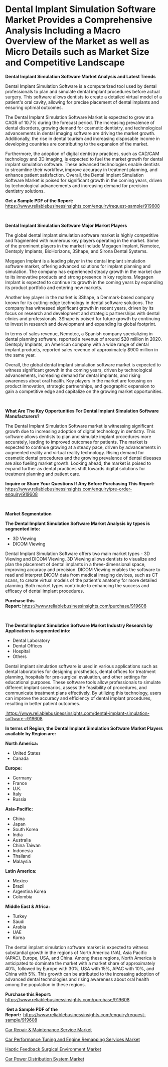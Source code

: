 <p><h1>Dental Implant Simulation Software Market Provides a Comprehensive Analysis Including a Macro Overview of the Market as well as Micro Details such as Market Size and Competitive Landscape</h1></p><p><strong>Dental Implant Simulation Software Market Analysis and Latest Trends</strong></p>
<p><p>Dental Implant Simulation Software is a computerized tool used by dental professionals to plan and simulate dental implant procedures before actual surgery. This software allows dentists to create a detailed virtual model of a patient's oral cavity, allowing for precise placement of dental implants and ensuring optimal outcomes.</p><p>The Dental Implant Simulation Software Market is expected to grow at a CAGR of 10.7% during the forecast period. The increasing prevalence of dental disorders, growing demand for cosmetic dentistry, and technological advancements in dental imaging software are driving the market growth. Additionally, the rise in dental tourism and increasing disposable income in developing countries are contributing to the expansion of the market.</p><p>Furthermore, the adoption of digital dentistry practices, such as CAD/CAM technology and 3D imaging, is expected to fuel the market growth for dental implant simulation software. These advanced technologies enable dentists to streamline their workflow, improve accuracy in treatment planning, and enhance patient satisfaction. Overall, the Dental Implant Simulation Software Market is poised for significant growth in the coming years, driven by technological advancements and increasing demand for precision dentistry solutions.</p></p>
<p><strong>Get a Sample PDF of the Report:&nbsp;</strong> <a href="https://www.reliablebusinessinsights.com/enquiry/request-sample/919608">https://www.reliablebusinessinsights.com/enquiry/request-sample/919608</a></p>
<p>&nbsp;</p>
<p><strong>Dental Implant Simulation Software Major Market Players</strong></p>
<p><p>The global dental implant simulation software market is highly competitive and fragmented with numerous key players operating in the market. Some of the prominent players in the market include Megagen Implant, Nemotec, Dentsply Implants, BioHorizons, 3Shape, and Sirona Dental Systems.</p><p>Megagen Implant is a leading player in the dental implant simulation software market, offering advanced solutions for implant planning and simulation. The company has experienced steady growth in the market due to its innovative products and strong presence in key regions. Megagen Implant is expected to continue its growth in the coming years by expanding its product portfolio and entering new markets.</p><p>Another key player in the market is 3Shape, a Denmark-based company known for its cutting-edge technology in dental software solutions. The company has witnessed significant growth in recent years, driven by its focus on research and development and strategic partnerships with dental clinics and professionals. 3Shape is poised for future growth by continuing to invest in research and development and expanding its global footprint.</p><p>In terms of sales revenue, Nemotec, a Spanish company specializing in dental planning software, reported a revenue of around $20 million in 2020. Dentsply Implants, an American company with a wide range of dental implant products, reported sales revenue of approximately $900 million in the same year.</p><p>Overall, the global dental implant simulation software market is expected to witness significant growth in the coming years, driven by technological advancements, increasing demand for dental implants, and rising awareness about oral health. Key players in the market are focusing on product innovation, strategic partnerships, and geographic expansion to gain a competitive edge and capitalize on the growing market opportunities.</p></p>
<p>&nbsp;</p>
<p><strong>What Are The Key Opportunities For Dental Implant Simulation Software Manufacturers?</strong></p>
<p><p>The Dental Implant Simulation Software market is witnessing significant growth due to increasing adoption of digital technology in dentistry. This software allows dentists to plan and simulate implant procedures more accurately, leading to improved outcomes for patients. The market is expected to continue growing at a steady pace, driven by advancements in augmented reality and virtual reality technology. Rising demand for cosmetic dental procedures and the growing prevalence of dental diseases are also fueling market growth. Looking ahead, the market is poised to expand further as dental practices shift towards digital solutions for treatment planning and patient care.</p></p>
<p><strong>Inquire or Share Your Questions If Any Before Purchasing This Report:</strong> <a href="https://www.reliablebusinessinsights.com/enquiry/pre-order-enquiry/919608">https://www.reliablebusinessinsights.com/enquiry/pre-order-enquiry/919608</a></p>
<p>&nbsp;</p>
<p><strong>Market Segmentation</strong></p>
<p><strong>The Dental Implant Simulation Software Market Analysis by types is segmented into:</strong></p>
<p><ul><li>3D Viewing</li><li>DICOM Viewing</li></ul></p>
<p><p>Dental Implant Simulation Software offers two main market types - 3D Viewing and DICOM Viewing. 3D Viewing allows dentists to visualize and plan the placement of dental implants in a three-dimensional space, improving accuracy and precision. DICOM Viewing enables the software to read and interpret DICOM data from medical imaging devices, such as CT scans, to create virtual models of the patient's anatomy for more detailed planning. Both market types contribute to enhancing the success and efficacy of dental implant procedures.</p></p>
<p><strong>Purchase this Report:&nbsp;</strong><a href="https://www.reliablebusinessinsights.com/purchase/919608">https://www.reliablebusinessinsights.com/purchase/919608</a></p>
<p>&nbsp;</p>
<p><strong>The Dental Implant Simulation Software Market Industry Research by Application is segmented into:</strong></p>
<p><ul><li>Dental Laboratory</li><li>Dental Offices</li><li>Hospital</li><li>Others</li></ul></p>
<p><p>Dental implant simulation software is used in various applications such as dental laboratories for designing prosthetics, dental offices for treatment planning, hospitals for pre-surgical evaluation, and other settings for educational purposes. These software tools allow professionals to simulate different implant scenarios, assess the feasibility of procedures, and communicate treatment plans effectively. By utilizing this technology, users can improve the accuracy and efficiency of dental implant procedures, resulting in better patient outcomes.</p></p>
<p><a href="https://www.reliablebusinessinsights.com/dental-implant-simulation-software-r919608">&nbsp;https://www.reliablebusinessinsights.com/dental-implant-simulation-software-r919608</a></p>
<p><strong>In terms of Region, the Dental Implant Simulation Software Market Players available by Region are:</strong></p>
<p>
    <p> <strong> North America: </strong>
        <ul>
            <li>United States</li>
            <li>Canada</li>
        </ul>
        </p> 
    <p> <strong> Europe: </strong>
        <ul>
            <li>Germany</li>
            <li>France</li>
            <li>U.K.</li>
            <li>Italy</li>
            <li>Russia</li>
        </ul>
        </p> 
    <p> <strong> Asia-Pacific: </strong>
        <ul>
            <li>China</li>
            <li>Japan</li>
            <li>South Korea</li>
            <li>India</li>
            <li>Australia</li>
            <li>China Taiwan</li>
            <li>Indonesia</li>
            <li>Thailand</li>
            <li>Malaysia</li>
        </ul>
        </p> 
    <p> <strong> Latin America: </strong>
        <ul>
            <li>Mexico</li>
            <li>Brazil</li>
            <li>Argentina Korea</li>
            <li>Colombia</li>
        </ul>
        </p> 
    <p> <strong> Middle East & Africa: </strong>
        <ul>
            <li>Turkey</li>
            <li>Saudi</li>
            <li>Arabia</li>
            <li>UAE</li>
            <li>Korea</li>
        </ul>
    </p>
    </p>
<p><p>The dental implant simulation software market is expected to witness substantial growth in the regions of North America (NA), Asia Pacific (APAC), Europe, USA, and China. Among these regions, North America is anticipated to dominate the market with a market share of approximately 40%, followed by Europe with 30%, USA with 15%, APAC with 10%, and China with 5%. This growth can be attributed to the increasing adoption of advanced dental technologies and rising awareness about oral health among the population in these regions.</p></p>
<p><strong>Purchase this Report: </strong><a href="https://www.reliablebusinessinsights.com/purchase/919608">https://www.reliablebusinessinsights.com/purchase/919608</a></p>
<p>&nbsp;<strong>Get a Sample PDF of the Report:&nbsp;&nbsp;</strong><a href="https://www.reliablebusinessinsights.com/enquiry/request-sample/919608">https://www.reliablebusinessinsights.com/enquiry/request-sample/919608</a></p>
<p><strong></strong></p>
<p><p><a href="https://github.com/lnamivez37/Market-Research-Report-List-1/blob/main/car-repair-maintenance-service-market.md">Car Repair & Maintenance Service Market</a></p><p><a href="https://github.com/lylyparadise/Market-Research-Report-List-4/blob/main/car-performance-tuning-and-engine-remapping-services-market.md">Car Performance Tuning and Engine Remapping Services Market</a></p><p><a href="https://github.com/widyafarer/Market-Research-Report-List-1/blob/main/haptic-feedback-surgical-environment-market.md">Haptic Feedback Surgical Environment Market</a></p><p><a href="https://github.com/GroverBarry/Market-Research-Report-List-6/blob/main/car-power-distribution-system-market.md">Car Power Distribution System Market</a></p></p>